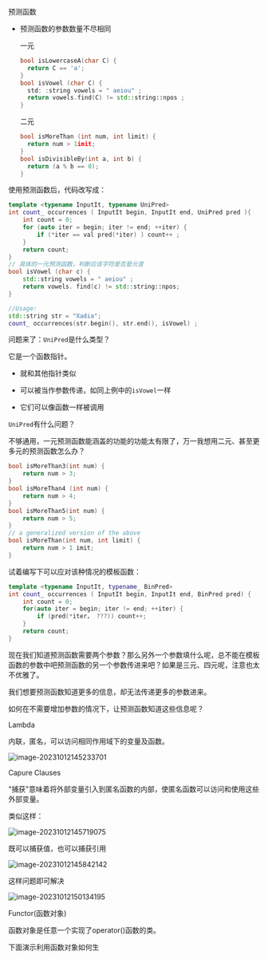 预测函数

- 预测函数的参数数量不尽相同

  一元

  ```C++
  bool isLowercaseA(char C) {
  	return C == 'a';
  }
  bool isVowel (char C) {
  	std: :string vowels = " aeiou" ;
  	return vowels.find(C) != std::string::npos ;
  }
  
  ```

  二元

  ```C++
  bool isMoreThan (int num, int limit) {
  	return num > 1imit;
  }
  bool isDivisibleBy(int a, int b) {
  	return (a % b == 0);
  }
  ```

使用预测函数后，代码改写成：

```C++
template <typename InputIt, typename UniPred>
int count_ occurrences ( InputIt begin, InputIt end, UniPred pred ){          //参数为一元预测函数 
	int count = 0;
	for (auto iter = begin; iter != end; ++iter) {
		if (*iter == val pred(*iter) ) count++ ;
	}
	return count;
}
// 具体的一元预测函数，判断应该字符是否是元音
bool isVowel (char c) {
	std::string vowels = " aeiou" ;
	return vowels. find(c) != std::string::npos;
}

//Usage: 
std::string str = "Xadia";
count_ occurrences(str.begin(), str.end(), isVowel) ;

```

问题来了：`UniPred`是什么类型？

它是一个函数指针。

- 就和其他指针类似
- 可以被当作参数传递，如同上例中的`isVowel`一样

- 它们可以像函数一样被调用



`UniPred`有什么问题？

不够通用，一元预测函数能涵盖的功能的功能太有限了，万一我想用二元、甚至更多元的预测函数怎么办？

```C++
bool isMoreThan3(int num) {
	return num > 3;
}
bool isMoreThan4 (int num) {
	return num > 4;
}
bool isMoreThan5(int num) {
	return num > 5;
}
// a generalized version of the above
bool isMoreThan(int num, int limit) {
	return num > 1 imit;
}
```



试着编写下可以应对该种情况的模板函数：

```C++
template <typename InputIt, typename_ BinPred>
int count_ occurrences ( InputIt begin, InputIt end, BinPred pred) {
	int count = 0;
	for(auto iter = begin; iter != end; ++iter) {
		if (pred(*iter， ???)) count++;
    }
    return count;
}

```

现在我们知道预测函数需要两个参数？那么另外一个参数填什么呢，总不能在模板函数的参数中吧预测函数的另一个参数传进来吧？如果是三元、四元呢，注意也太不优雅了。



我们想要预测函数知道更多的信息，却无法传递更多的参数进来。

如何在不需要增加参数的情况下，让预测函数知道这些信息呢？



Lambda

内联，匿名，可以访问相同作用域下的变量及函数。

![image-20231012145233701](C:\Users\tfsx01\AppData\Roaming\Typora\typora-user-images\image-20231012145233701.png)

Capure Clauses

"捕获"意味着将外部变量引入到匿名函数的内部，使匿名函数可以访问和使用这些外部变量。

类似这样：

![image-20231012145719075](C:\Users\tfsx01\AppData\Roaming\Typora\typora-user-images\image-20231012145719075.png)

既可以捕获值，也可以捕获引用

![image-20231012145842142](C:\Users\tfsx01\AppData\Roaming\Typora\typora-user-images\image-20231012145842142.png)

这样问题即可解决

![image-20231012150134195](C:\Users\tfsx01\AppData\Roaming\Typora\typora-user-images\image-20231012150134195.png)



Functor(函数对象)

函数对象是任意一个实现了operator()函数的类。

下面演示利用函数对象如何生
